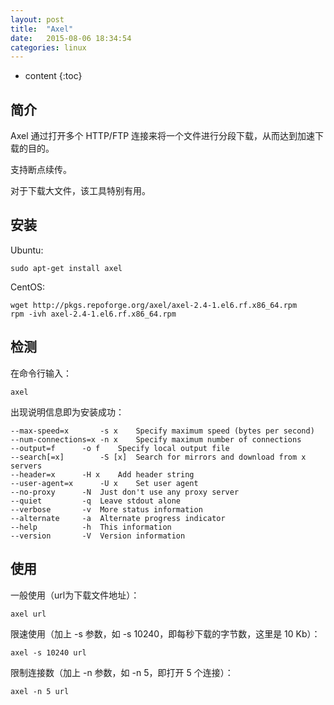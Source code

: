 ```yaml
---
layout: post
title:  "Axel"
date:   2015-08-06 18:34:54
categories: linux
---
```


* content
{:toc}

## 简介

Axel 通过打开多个 HTTP/FTP 连接来将一个文件进行分段下载，从而达到加速下载的目的。

支持断点续传。

对于下载大文件，该工具特别有用。

## 安装

Ubuntu:

	sudo apt-get install axel

CentOS:

	wget http://pkgs.repoforge.org/axel/axel-2.4-1.el6.rf.x86_64.rpm
	rpm -ivh axel-2.4-1.el6.rf.x86_64.rpm

## 检测

在命令行输入：

	axel

出现说明信息即为安装成功：

	--max-speed=x		-s x	Specify maximum speed (bytes per second)
	--num-connections=x	-n x	Specify maximum number of connections
	--output=f		-o f	Specify local output file
	--search[=x]		-S [x]	Search for mirrors and download from x servers
	--header=x		-H x	Add header string
	--user-agent=x		-U x	Set user agent
	--no-proxy		-N	Just don't use any proxy server
	--quiet			-q	Leave stdout alone
	--verbose		-v	More status information
	--alternate		-a	Alternate progress indicator
	--help			-h	This information
	--version		-V	Version information

## 使用

一般使用（url为下载文件地址）：

	axel url

限速使用（加上 -s 参数，如 -s 10240，即每秒下载的字节数，这里是 10 Kb）：

	axel -s 10240 url

限制连接数（加上 -n 参数，如 -n 5，即打开 5 个连接）：

	axel -n 5 url
